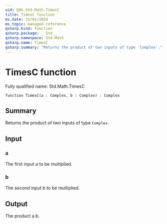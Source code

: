 ```yaml
---
uid: Qdk.Std.Math.TimesC
title: TimesC function
ms.date: 11/01/2024
ms.topic: managed-reference
qsharp.kind: function
qsharp.package: __Std__
qsharp.namespace: Std.Math
qsharp.name: TimesC
qsharp.summary: "Returns the product of two inputs of type `Complex`."
---
```


# TimesC function

Fully qualified name: Std.Math.TimesC

```qsharp
function TimesC(a : Complex, b : Complex) : Complex
```

## Summary
Returns the product of two inputs of type `Complex`.

## Input
### a
The first input a to be multiplied.
### b
The second input b to be multiplied.

## Output
The product a⋅b.
